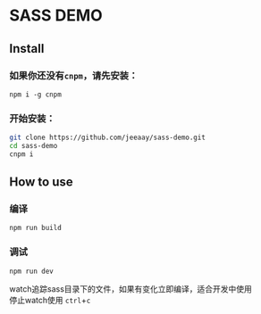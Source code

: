 # SASS DEMO
## Install

### 如果你还没有`cnpm`，请先安装：
```
npm i -g cnpm
```

### 开始安装：

```bash
git clone https://github.com/jeeaay/sass-demo.git
cd sass-demo
cnpm i
```
## How to use

### 编译

```
npm run build
```

### 调试

```
npm run dev
```

watch追踪sass目录下的文件，如果有变化立即编译，适合开发中使用  
停止watch使用 `ctrl`+`c`


